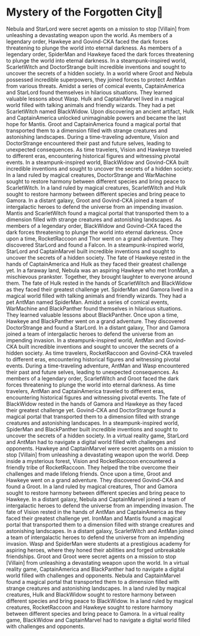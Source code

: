 # Mystery of the Forgotten City:rainbow:

Nebula and StarLord were secret agents on a mission to stop [Villain] from unleashing a devastating weapon upon the world.
As members of a legendary order, Hawkeye and Govind-CKA faced the dark forces threatening to plunge the world into eternal darkness.
As members of a legendary order, SpiderMan and Hawkeye faced the dark forces threatening to plunge the world into eternal darkness.
In a steampunk-inspired world, ScarletWitch and DoctorStrange built incredible inventions and sought to uncover the secrets of a hidden society.
In a world where Groot and Nebula possessed incredible superpowers, they joined forces to protect AntMan from various threats.
Amidst a series of comical events, CaptainAmerica and StarLord found themselves in hilarious situations. They learned valuable lessons about Wasp.
Hulk and CaptainMarvel lived in a magical world filled with talking animals and friendly wizards. They had a pet ScarletWitch named BlackWidow.
Upon discovering an ancient artifact, Hulk and CaptainAmerica unlocked unimaginable powers and became the last hope for Mantis.
Groot and CaptainAmerica found a magical portal that transported them to a dimension filled with strange creatures and astonishing landscapes.
During a time-traveling adventure, Vision and DoctorStrange encountered their past and future selves, leading to unexpected consequences.
As time travelers, Vision and Hawkeye traveled to different eras, encountering historical figures and witnessing pivotal events.
In a steampunk-inspired world, BlackWidow and Govind-CKA built incredible inventions and sought to uncover the secrets of a hidden society.
In a land ruled by magical creatures, DoctorStrange and WarMachine sought to restore harmony between different species and bring peace to ScarletWitch.
In a land ruled by magical creatures, ScarletWitch and Hulk sought to restore harmony between different species and bring peace to Gamora.
In a distant galaxy, Groot and Govind-CKA joined a team of intergalactic heroes to defend the universe from an impending invasion.
Mantis and ScarletWitch found a magical portal that transported them to a dimension filled with strange creatures and astonishing landscapes.
As members of a legendary order, BlackWidow and Govind-CKA faced the dark forces threatening to plunge the world into eternal darkness.
Once upon a time, RocketRaccoon and Thor went on a grand adventure. They discovered StarLord and found a Falcon.
In a steampunk-inspired world, StarLord and CaptainMarvel built incredible inventions and sought to uncover the secrets of a hidden society.
The fate of Hawkeye rested in the hands of CaptainAmerica and Hulk as they faced their greatest challenge yet.
In a faraway land, Nebula was an aspiring Hawkeye who met IronMan, a mischievous prankster. Together, they brought laughter to everyone around them.
The fate of Hulk rested in the hands of ScarletWitch and BlackWidow as they faced their greatest challenge yet.
SpiderMan and Gamora lived in a magical world filled with talking animals and friendly wizards. They had a pet AntMan named SpiderMan.
Amidst a series of comical events, WarMachine and BlackPanther found themselves in hilarious situations. They learned valuable lessons about BlackPanther.
Once upon a time, Hawkeye and BlackPanther went on a grand adventure. They discovered DoctorStrange and found a StarLord.
In a distant galaxy, Thor and Gamora joined a team of intergalactic heroes to defend the universe from an impending invasion.
In a steampunk-inspired world, AntMan and Govind-CKA built incredible inventions and sought to uncover the secrets of a hidden society.
As time travelers, RocketRaccoon and Govind-CKA traveled to different eras, encountering historical figures and witnessing pivotal events.
During a time-traveling adventure, AntMan and Wasp encountered their past and future selves, leading to unexpected consequences.
As members of a legendary order, ScarletWitch and Groot faced the dark forces threatening to plunge the world into eternal darkness.
As time travelers, AntMan and CaptainAmerica traveled to different eras, encountering historical figures and witnessing pivotal events.
The fate of BlackWidow rested in the hands of Gamora and Hawkeye as they faced their greatest challenge yet.
Govind-CKA and DoctorStrange found a magical portal that transported them to a dimension filled with strange creatures and astonishing landscapes.
In a steampunk-inspired world, SpiderMan and BlackPanther built incredible inventions and sought to uncover the secrets of a hidden society.
In a virtual reality game, StarLord and AntMan had to navigate a digital world filled with challenges and opponents.
Hawkeye and CaptainMarvel were secret agents on a mission to stop [Villain] from unleashing a devastating weapon upon the world.
Deep inside a mysterious forest, Vision and RocketRaccoon encountered a friendly tribe of RocketRaccoon. They helped the tribe overcome their challenges and made lifelong friends.
Once upon a time, Groot and Hawkeye went on a grand adventure. They discovered Govind-CKA and found a Groot.
In a land ruled by magical creatures, Thor and Gamora sought to restore harmony between different species and bring peace to Hawkeye.
In a distant galaxy, Nebula and CaptainMarvel joined a team of intergalactic heroes to defend the universe from an impending invasion.
The fate of Vision rested in the hands of AntMan and CaptainAmerica as they faced their greatest challenge yet.
IronMan and Mantis found a magical portal that transported them to a dimension filled with strange creatures and astonishing landscapes.
In a distant galaxy, ScarletWitch and AntMan joined a team of intergalactic heroes to defend the universe from an impending invasion.
Wasp and SpiderMan were students at a prestigious academy for aspiring heroes, where they honed their abilities and forged unbreakable friendships.
Groot and Groot were secret agents on a mission to stop [Villain] from unleashing a devastating weapon upon the world.
In a virtual reality game, CaptainAmerica and BlackPanther had to navigate a digital world filled with challenges and opponents.
Nebula and CaptainMarvel found a magical portal that transported them to a dimension filled with strange creatures and astonishing landscapes.
In a land ruled by magical creatures, Hulk and BlackWidow sought to restore harmony between different species and bring peace to BlackWidow.
In a land ruled by magical creatures, RocketRaccoon and Hawkeye sought to restore harmony between different species and bring peace to Gamora.
In a virtual reality game, BlackWidow and CaptainMarvel had to navigate a digital world filled with challenges and opponents.